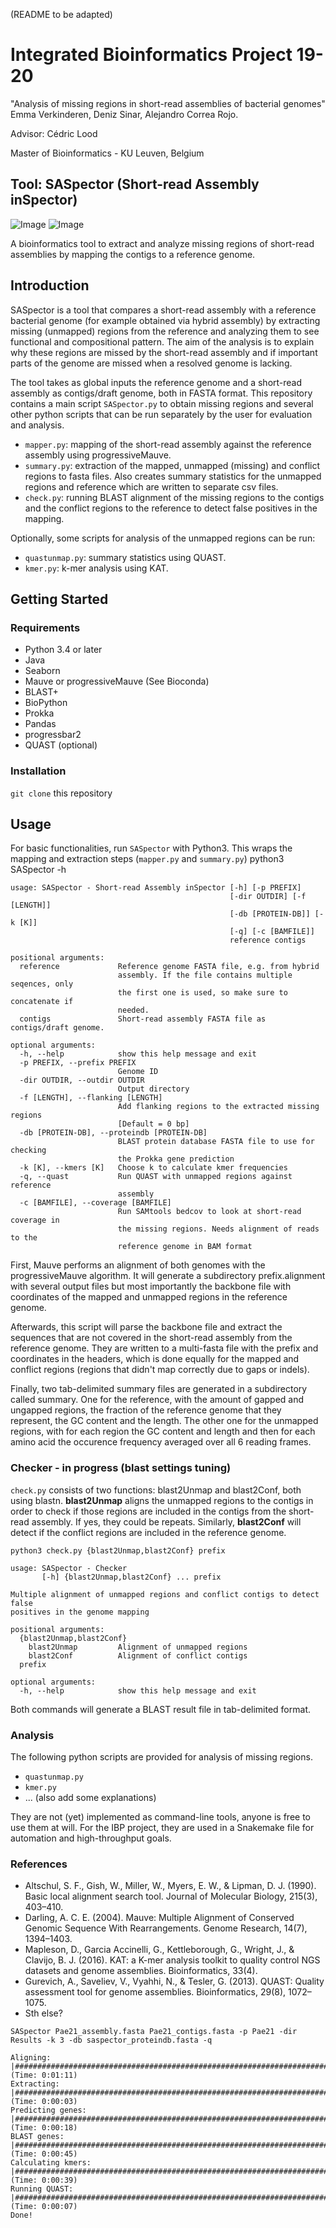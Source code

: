 (README to be adapted)
# Integrated Bioinformatics Project 19-20 

"Analysis of missing regions in short-read assemblies of bacterial genomes" Emma Verkinderen, Deniz Sinar, Alejandro Correa Rojo.

Advisor: Cédric Lood

Master of Bioinformatics - KU Leuven, Belgium

## Tool: SASpector (Short-read Assembly inSpector)
![Image](https://i.imgflip.com/1o714l.jpg)
![Image](https://github.com/alejocrojo09/IBP19-20/blob/master/SASPector-final.png?raw=true)

A bioinformatics tool to extract and analyze missing regions of short-read assemblies by mapping the contigs to a reference genome.

## Introduction

SASpector is a tool that compares a short-read assembly with a reference bacterial genome (for example obtained via hybrid assembly) by extracting missing (unmapped) regions from the reference and analyzing them to see functional and compositional pattern. The aim of the analysis is to explain why these regions are missed by the short-read assembly and if important parts of the genome are missed when a resolved genome is lacking.

The tool takes as global inputs the reference genome and a short-read assembly as contigs/draft genome, both in FASTA format. This repository contains a main script `SASpector.py` to obtain missing regions and several other python scripts that can be run separately by the user for evaluation and analysis.

- `mapper.py`: mapping of the short-read assembly against the reference assembly using progressiveMauve. 
- `summary.py`: extraction of the mapped, unmapped (missing) and conflict regions to fasta files. Also creates summary statistics for the unmapped regions and reference which are written to separate csv files.
- `check.py`: running BLAST alignment of the missing regions to the contigs and the conflict regions to the reference to detect false positives in the mapping. 

Optionally, some scripts for analysis of the unmapped regions can be run: 
- `quastunmap.py`: summary statistics using QUAST.
- `kmer.py`: k-mer analysis using KAT.


## Getting Started

### Requirements

- Python 3.4 or later
- Java
- Seaborn
- Mauve or progressiveMauve (See Bioconda)
- BLAST+
- BioPython
- Prokka
- Pandas 
- progressbar2 
- QUAST (optional)

### Installation

`git clone` this repository

## Usage

For basic functionalities, run `SASpector` with Python3. This wraps the mapping and extraction steps (`mapper.py` and `summary.py`)
python3 SASpector -h
```
usage: SASpector - Short-read Assembly inSpector [-h] [-p PREFIX]
                                                 [-dir OUTDIR] [-f [LENGTH]]
                                                 [-db [PROTEIN-DB]] [-k [K]]
                                                 [-q] [-c [BAMFILE]]
                                                 reference contigs

positional arguments:
  reference             Reference genome FASTA file, e.g. from hybrid
                        assembly. If the file contains multiple seqences, only
                        the first one is used, so make sure to concatenate if
                        needed.
  contigs               Short-read assembly FASTA file as contigs/draft genome.

optional arguments:
  -h, --help            show this help message and exit
  -p PREFIX, --prefix PREFIX
                        Genome ID
  -dir OUTDIR, --outdir OUTDIR
                        Output directory
  -f [LENGTH], --flanking [LENGTH]
                        Add flanking regions to the extracted missing regions
                        [Default = 0 bp]
  -db [PROTEIN-DB], --proteindb [PROTEIN-DB]
                        BLAST protein database FASTA file to use for checking
                        the Prokka gene prediction
  -k [K], --kmers [K]   Choose k to calculate kmer frequencies
  -q, --quast           Run QUAST with unmapped regions against reference
                        assembly
  -c [BAMFILE], --coverage [BAMFILE]
                        Run SAMtools bedcov to look at short-read coverage in
                        the missing regions. Needs alignment of reads to the
                        reference genome in BAM format

  ```

First, Mauve performs an alignment of both genomes with the progressiveMauve algorithm. It will generate a subdirectory prefix.alignment with several output files but most importantly the backbone file with coordinates of the mapped and unmapped regions in the reference genome. 

Afterwards, this script will parse the backbone file and extract the sequences that are not covered in the short-read assembly from the reference genome. They are written to a multi-fasta file with the prefix and coordinates in the headers, which is done equally for the mapped and conflict regions (regions that didn't map correctly due to gaps or indels). 

Finally, two tab-delimited summary files are generated in a subdirectory called summary. One for the reference, with the amount of gapped and ungapped regions, the fraction of the reference genome that they represent, the GC content and the length. The other one for the unmapped regions, with for each region the GC content and length and then for each amino acid the occurence frequency averaged over all 6 reading frames.

### Checker - in progress (blast settings tuning)

`check.py` consists of two functions: blast2Unmap and blast2Conf, both using blastn. **blast2Unmap** aligns the unmapped regions to the contigs in order to check if those regions are included in the contigs from the short-read assembly. If yes, they could be repeats. Similarly, **blast2Conf** will detect if the conflict regions are included in the reference genome.

```
python3 check.py {blast2Unmap,blast2Conf} prefix

usage: SASpector - Checker
       [-h] {blast2Unmap,blast2Conf} ... prefix

Multiple alignment of unmapped regions and conflict contigs to detect false
positives in the genome mapping

positional arguments:
  {blast2Unmap,blast2Conf}
    blast2Unmap         Alignment of unmapped regions
    blast2Conf          Alignment of conflict contigs
  prefix

optional arguments:
  -h, --help            show this help message and exit

```
Both commands will generate a BLAST result file in tab-delimited format.

### Analysis

The following python scripts are provided for analysis of missing regions. 
- `quastunmap.py`
- `kmer.py`
- ... (also add some explanations)

They are not (yet) implemented as command-line tools, anyone is free to use them at will. For the IBP project, they are used in a Snakemake file for automation and high-throughput goals.

### References
- Altschul, S. F., Gish, W., Miller, W., Myers, E. W., & Lipman, D. J. (1990). Basic local alignment search tool. Journal of Molecular Biology, 215(3), 403–410.
- Darling, A. C. E. (2004). Mauve: Multiple Alignment of Conserved Genomic Sequence With Rearrangements. Genome Research, 14(7), 1394–1403. 
- Mapleson, D., Garcia Accinelli, G., Kettleborough, G., Wright, J., & Clavijo, B. J. (2016). KAT: a K-mer analysis toolkit to quality control NGS datasets and genome assemblies. Bioinformatics, 33(4).
- Gurevich, A., Saveliev, V., Vyahhi, N., & Tesler, G. (2013). QUAST: Quality assessment tool for genome assemblies. Bioinformatics, 29(8), 1072–1075. 
- Sth else?

```
SASpector Pae21_assembly.fasta Pae21_contigs.fasta -p Pae21 -dir Results -k 3 -db saspector_proteindb.fasta -q

Aligning: |########################################################################################################################################|(Time: 0:01:11)
Extracting: |######################################################################################################################################|(Time: 0:00:03)
Predicting genes: |################################################################################################################################|(Time: 0:00:18)
BLAST genes: |#####################################################################################################################################|(Time: 0:00:45)
Calculating kmers: |###############################################################################################################################|(Time: 0:00:39)
Running QUAST: |###################################################################################################################################|(Time: 0:00:07)
Done!

```



